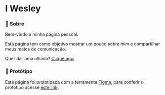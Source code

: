# I Wesley

### :page_facing_up: Sobre
Bem-vindo a minha página pessoal.

Está página tem como objetivo mostrar um pouco sobre mim  e compartilhar meus meios de comunicação.

Quer dar uma olhada? [Clique aqui](https://wesleyxbz.github.io/i-wesley/)

### :art: Protótipo

Está página foi prototipada com a ferramenta [Figma](https://figma.com), para conferir o protótipo
acesse [este link](https://www.figma.com/file/Oat3yToiFyQqc5gBWnmceh/I-Wesley?node-id=0%3A1).

